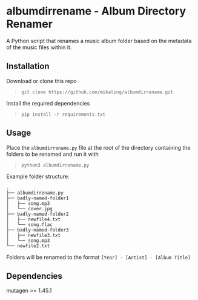 # albumdirrename - Album Directory Renamer

A Python script that renames a music album folder based on the metadata of the music files within it.

## Installation
Download or clone this repo  
> `git clone https://github.com/mikaling/albumdirrename.git`

Install the required dependencies  
> `pip install -r requirements.txt`

## Usage

Place the `albumdirrename.py` file at the root of the directory containing the folders to be renamed and run it with  
> `python3 albumdirrename.py`

Example folder structure: 
``` 
.
├── albumdirrename.py
├── badly-named-folder1
│   ├── song.mp3
│   └── cover.jpg
├── badly-named-folder2
│   ├── newfile4.txt
│   └── song.flac
├── badly-named-folder3
│   ├── newfile3.txt
│   └── song.mp3
└── newfile2.txt

```

Folders will be renamed to the format `[Year] - [Artist] - [Album Title]`

## Dependencies
mutagen >= 1.45.1